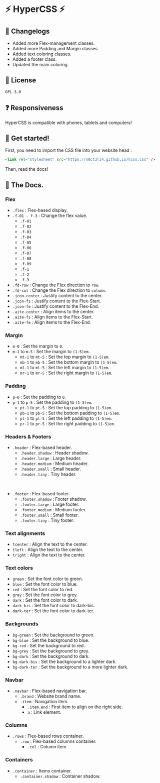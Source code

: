 # ⚡ HyperCSS ⚡

## 🔺 Changelogs

- Added more Flex-management classes.
- Added more Padding and Margin classes.
- Added text coloring classes.
- Added a footer class.
- Updated the main coloring.

## 📜 License

```
GPL-3.0
```

## ❓ Responsiveness

HyperCSS is compatible with phones, tablets and computers!

## 🚀 Get started!

First, you need to import the CSS file into your website head :

```html
<link rel="stylesheet" src="https://n0ct3ri4.github.io/hcss.css" />
```

Then, read the docs!

## 📜 The Docs.

### Flex

- `.flex` : Flex-based display.
- `.f-01 - f-3` : Change the flex value.
  - `.f-01`
  - `.f-02`
  - `.f-03`
  - `.f-04`
  - `.f-05`
  - `.f-06`
  - `.f-07`
  - `.f-08`
  - `.f-09`
  - `.f-1`
  - `.f-2`
  - `.f-3`
- `.fd-row` : Change the Flex direction to `row`.
- `.fd-col` : Change the Flex direction to `column`.
- `.jcon-center` : Justify content to the center.
- `.jcon-fs` : Justify content to the Flex-Start.
- `.jcon-fe` : Justify content to the Flex-End.
- `.aite-center` : Align items to the center.
- `.aite-fs` : Align items to the Flex-Start.
- `.aite-fe` : Align items to the Flex-End.

### Margin

- `m-0` : Set the margin to `0`.
- `m-1` to `m-5` : Set the margin to `(1-5)em`.
  - `mt-1` to `mt-5` : Set the top margin to `(1-5)em`.
  - `mb-1` to `mb-5` : Set the bottom margin to `(1-5)em`.
  - `ml-1` to `ml-5` : Set the left margin to `(1-5)em`.
  - `mr-1` to `mr-5` : Set the right margin to `(1-5)em`.

### Padding

- `p-0` : Set the padding to `0`.
- `p-1` to `p-5` : Set the padding to `(1-5)em`.
  - `pt-1` to `pt-5` : Set the top padding to `(1-5)em`.
  - `pb-1` to `pb-5` : Set the bottom padding to `(1-5)em`.
  - `pl-1` to `pl-5` : Set the left padding to `(1-5)em`.
  - `pr-1` to `pr-5` : Set the right padding to `(1-5)em`.

### Headers & Footers

- `.header` : Flex-based header.
  - `.header.shadow` : Header shadow.
  - `.header.large` : Large header.
  - `.header.medium` : Medium header.
  - `.header.small` : Small header.
  - `.header.tiny` : Tiny header.

<br>

- `.footer` : Flex-based footer.
  - `.footer.shadow` : Footer shadow.
  - `.footer.large` : Large footer.
  - `.footer.medium` : Medium footer.
  - `.footer.small` : Small footer.
  - `.footer.tiny` : Tiny footer.

### Text alignments

- `tcenter` : Align the text to the center.
- `tleft` : Align the text to the center.
- `tright` : Align the text to the center.

### Text colors

- `green` : Set the font color to green.
- `blue` : Set the font color to blue.
- `red` : Set the font color to red.
- `grey` : Set the font color to grey.
- `dark` : Set the font color to dark.
- `dark-bis` : Set the font color to dark-bis.
- `dark-ter` : Set the font color to dark-ter.

### Backgrounds

- `bg-green` : Set the background to green.
- `bg-blue` : Set the background to blue.
- `bg-red` : Set the background to red.
- `bg-grey` : Set the background to grey.
- `bg-dark` : Set the background to dark.
- `bg-dark-bis` : Set the background to a lighter dark.
- `bg-dark-ter` : Set the background to a more lighter dark.

### Navbar

- `.navbar` : Flex-based navigation bar.
  - `.brand` : Website brand name.
  - `.item` : Navigation item.
    - `.item.end` : First item to align on the right side.
    - `a` : Link element.

### Columns

- `.rows` : Flex-based rows container.
  - `.row` : Flex-based columns container.
    - `.col` : Column item.

### Containers

- `.container` : Items container.
  - `.container.shadow` : Container shadow.
